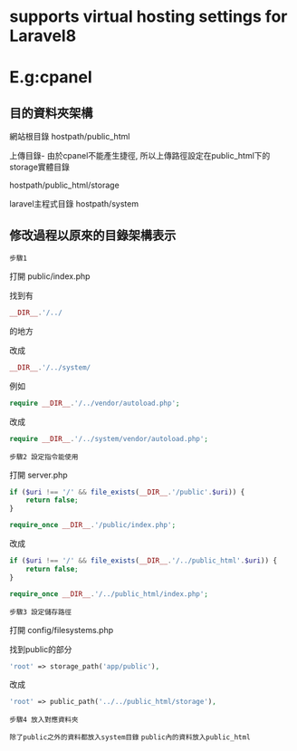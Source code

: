 # supports virtual hosting settings for Laravel8
# E.g:cpanel

## 目的資料夾架構

網站根目錄
hostpath/public_html

上傳目錄-
由於cpanel不能產生捷徑, 所以上傳路徑設定在public_html下的storage實體目錄

hostpath/public_html/storage

laravel主程式目錄
hostpath/system

## 修改過程以原來的目錄架構表示

    步驟1

打開 public/index.php

找到有 
```php
__DIR__.'/../ 
```
的地方

改成
```php
__DIR__.'/../system/
```

例如
```php
require __DIR__.'/../vendor/autoload.php';
```
改成
```php
require __DIR__.'/../system/vendor/autoload.php';
```



    步驟2 設定指令能使用

打開 server.php 
```php
if ($uri !== '/' && file_exists(__DIR__.'/public'.$uri)) {
    return false;
}

require_once __DIR__.'/public/index.php';
```
改成
```php
if ($uri !== '/' && file_exists(__DIR__.'/../public_html'.$uri)) {
    return false;
}

require_once __DIR__.'/../public_html/index.php';
```


    步驟3 設定儲存路徑

打開 config/filesystems.php

找到public的部分
```php
'root' => storage_path('app/public'),
```
改成
```php
'root' => public_path('../../public_html/storage'),
```

    步驟4 放入對應資料夾

`除了public之外的資料都放入system目錄`
`public內的資料放入public_html`







